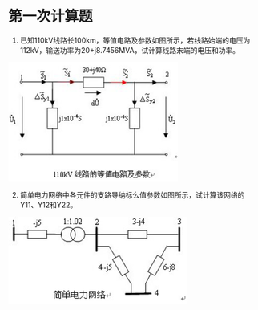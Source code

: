 # 第一次计算题

1. 已知110kV线路长100km，等值电路及参数如图所示，若线路始端的电压为112kV，输送功率为20+j8.7456MVA，试计算线路末端的电压和功率。

![alt text](image.png)

2. 简单电力网络中各元件的支路导纳标么值参数如图所示，试计算该网络的Y11、Y12和Y22。

![alt text](image-1.png)
